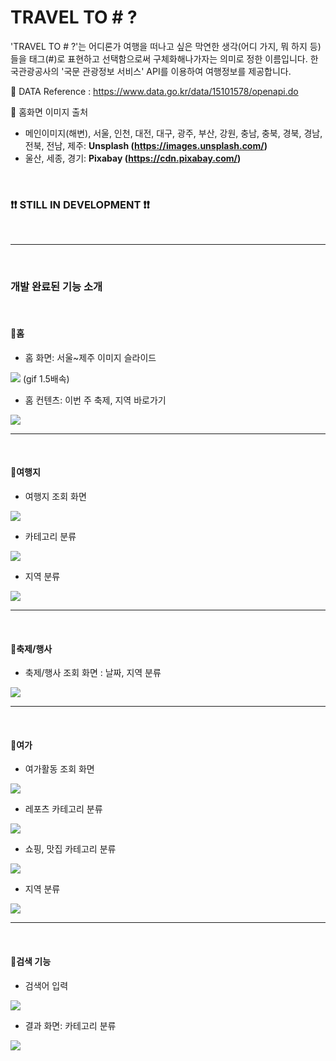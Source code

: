 # TRAVEL TO # ?

'TRAVEL TO # ?'는 어디론가 여행을 떠나고 싶은 막연한 생각(어디 가지, 뭐 하지 등)들을 태그(#)로 표현하고 선택함으로써 구체화해나가자는 의미로 정한 이름입니다.
한국관광공사의 '국문 관광정보 서비스' API를 이용하여 여행정보를 제공합니다.

:small_orange_diamond: DATA Reference : https://www.data.go.kr/data/15101578/openapi.do

:small_orange_diamond: 홈화면 이미지 출처
- 메인이미지(해변), 서울, 인천, 대전, 대구, 광주, 부산, 강원, 충남, 충북, 경북, 경남, 전북, 전남, 제주: <strong>Unsplash (https://images.unsplash.com/)</strong>
- 울산, 세종, 경기: <strong>Pixabay (https://cdn.pixabay.com/)</strong>

<br>

### :heavy_exclamation_mark::heavy_exclamation_mark: STILL IN DEVELOPMENT :heavy_exclamation_mark::heavy_exclamation_mark:

<br>

<hr>

<br>

### 개발 완료된 기능 소개

<br>

#### :small_orange_diamond:홈

- 홈 화면: 서울~제주 이미지 슬라이드
<img src="./src/assets/images/travel-to-1.gif">
(gif 1.5배속)

<br>

- 홈 컨텐츠: 이번 주 축제, 지역 바로가기
<img src="./src/assets/images/travel-to-2.gif">

<br>

---

<br>

#### :small_orange_diamond:여행지

- 여행지 조회 화면
<img src="./src/assets/images/travel-to-10.png">

- 카테고리 분류
<img src="./src/assets/images/travel-to-11.gif">

- 지역 분류
<img src="./src/assets/images/travel-to-12.gif">

<br>

---

<br>

#### :small_orange_diamond:축제/행사

- 축제/행사 조회 화면 : 날짜, 지역 분류
<img src="./src/assets/images/travel-to-5.png">


<br>

---

<br>

#### :small_orange_diamond:여가

- 여가활동 조회 화면
<img src="./src/assets/images/travel-to-6.png">

- 레포츠 카테고리 분류
<img src="./src/assets/images/travel-to-7.gif">

- 쇼핑, 맛집 카테고리 분류
<img src="./src/assets/images/travel-to-8.gif">

- 지역 분류
<img src="./src/assets/images/travel-to-9.gif">

<br>

---

<br>

#### :small_orange_diamond:검색 기능

- 검색어 입력
<img src="./src/assets/images/travel-to-13.gif">

- 결과 화면: 카테고리 분류
<img src="./src/assets/images/travel-to-14.gif">


